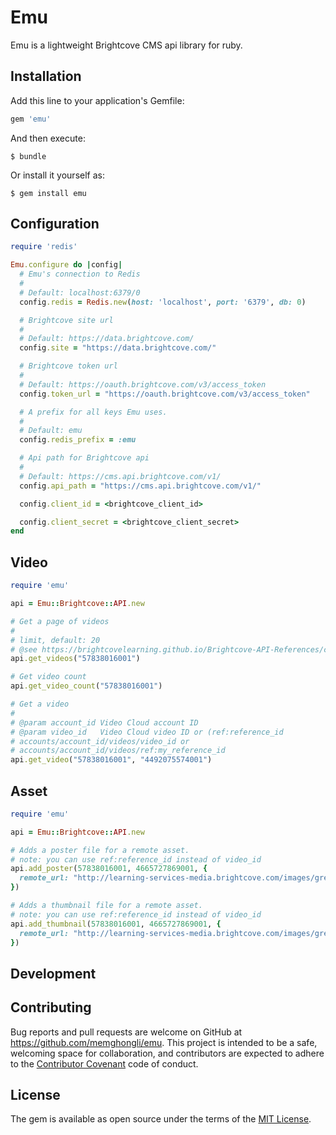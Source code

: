 # Emu

Emu is a lightweight Brightcove CMS api library for ruby.

## Installation

Add this line to your application's Gemfile:

```ruby
gem 'emu'
```

And then execute:

    $ bundle

Or install it yourself as:

    $ gem install emu

## Configuration

```ruby
require 'redis'

Emu.configure do |config|
  # Emu's connection to Redis
  # 
  # Default: localhost:6379/0
  config.redis = Redis.new(host: 'localhost', port: '6379', db: 0)

  # Brightcove site url
  #
  # Default: https://data.brightcove.com/
  config.site = "https://data.brightcove.com/"

  # Brightcove token url
  #
  # Default: https://oauth.brightcove.com/v3/access_token
  config.token_url = "https://oauth.brightcove.com/v3/access_token"

  # A prefix for all keys Emu uses.
  #
  # Default: emu
  config.redis_prefix = :emu

  # Api path for Brightcove api
  #
  # Default: https://cms.api.brightcove.com/v1/
  config.api_path = "https://cms.api.brightcove.com/v1/"

  config.client_id = <brightcove_client_id>

  config.client_secret = <brightcove_client_secret>
end
```
## Video
```ruby
require 'emu'

api = Emu::Brightcove::API.new

# Get a page of videos
#
# limit, default: 20
# @see https://brightcovelearning.github.io/Brightcove-API-References/cms-api/v1/doc/index.html#api-videoGroup-Get_Videos
api.get_videos("57838016001")

# Get video count
api.get_video_count("57838016001")

# Get a video
#
# @param account_id Video Cloud account ID
# @param video_id   Video Cloud video ID or (ref:reference_id
# accounts/account_id/videos/video_id or
# accounts/account_id/videos/ref:my_reference_id
api.get_video("57838016001", "4492075574001")
```

## Asset
```ruby
require 'emu'

api = Emu::Brightcove::API.new

# Adds a poster file for a remote asset.
# note: you can use ref:reference_id instead of video_id
api.add_poster(57838016001, 4665727869001, {
  remote_url: "http://learning-services-media.brightcove.com/images/great-blue-heron-poster.png"
})

# Adds a thumbnail file for a remote asset.
# note: you can use ref:reference_id instead of video_id
api.add_thumbnail(57838016001, 4665727869001, {
  remote_url: "http://learning-services-media.brightcove.com/images/great-blue-heron-thumbnail.png"
})
```
## Development


## Contributing

Bug reports and pull requests are welcome on GitHub at https://github.com/memghongli/emu. This project is intended to be a safe, welcoming space for collaboration, and contributors are expected to adhere to the [Contributor Covenant](http://contributor-covenant.org) code of conduct.


## License

The gem is available as open source under the terms of the [MIT License](http://opensource.org/licenses/MIT).

